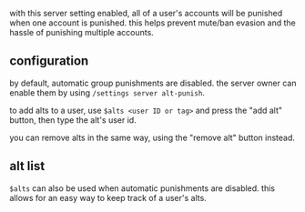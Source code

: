<script>
  import DocsTemplate from "$lib/components/docs/DocsTemplate.svelte"
</script>

<DocsTemplate title='automatic alt punishments' />

with this server setting enabled, all of a user's accounts will be punished when one account is punished. this helps prevent mute/ban evasion and the hassle of punishing multiple accounts.

## configuration

by default, automatic group punishments are disabled. the server owner can enable them by using `/settings server alt-punish`.

to add alts to a user, use `$alts <user ID or tag>` and press the "add alt" button, then type the alt's user id.

you can remove alts in the same way, using the "remove alt" button instead.

## alt list

`$alts` can also be used when automatic punishments are disabled. this allows for an easy way to keep track of a user's alts.
